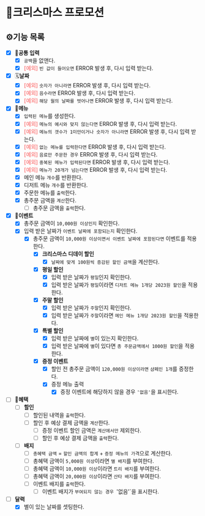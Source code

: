 # 🎄크리스마스 프로모션

## ⚙️기능 목록
- [x] 🔣**공통 입력**
    - [x] `공백`을 없앤다.
    - [x] <span style="color: #FC8C8C">**[예외]**</span> `빈 값이 들어오면` ERROR 발생 후, 다시 입력 받는다.
- [x] 🗓️**날짜**
    - [x] <span style="color: #FC8C8C">**[예외]**</span> `숫자가 아니라면` ERROR 발생 후, 다시 입력 받는다.
    - [x] <span style="color: #FC8C8C">**[예외]**</span> `음수라면` ERROR 발생 후, 다시 입력 받는다.
    - [x] <span style="color: #FC8C8C">**[예외]**</span> `해당 월의 날짜를 벗어나면` ERROR 발생 후, 다시 입력 받는다.
- [x] 🥘**메뉴**
    - [x] `입력된 메뉴`를 생성한다.
    - [x] <span style="color: #FC8C8C">**[예외]**</span> `메뉴의 예시와 맞지 않는다면` ERROR 발생 후, 다시 입력 받는다.
    - [x] <span style="color: #FC8C8C">**[예외]**</span> `메뉴의 갯수가 1미만이거나 숫자가 아니라면` ERROR 발생 후, 다시 입력 받는다.
    - [x] <span style="color: #FC8C8C">**[예외]**</span> `없는 메뉴를 입력한다면` ERROR 발생 후, 다시 입력 받는다.
    - [x] <span style="color: #FC8C8C">**[예외]**</span> `음료만 주문한 경우` ERROR 발생 후, 다시 입력 받는다.
    - [x] <span style="color: #FC8C8C">**[예외]**</span> `중복된 메뉴가 입력된다면` ERROR 발생 후, 다시 입력 받는다.
    - [x] <span style="color: #FC8C8C">**[예외]**</span> `메뉴가 20개가 넘는다면` ERROR 발생 후, 다시 입력 받는다.
    - [x] 메인 메뉴 `개수`를 반환한다.
    - [x] 디저트 메뉴 `개수`를 반환한다.
    - [x] 주문한 메뉴를 `출력`한다.
    - [x] 총주문 금액을 `계산`한다.
        - [ ] 총주문 금액을 `출력`한다. 
- [x] 🎈**이벤트**
    - [x] 총주문 금액이 `10,000원 이상인지` 확인한다.
    - [x] 입력 받은 날짜가 `이벤트 날짜에 포함되는지` 확인한다.
        - [x] 총주문 금액이 `10,000원 이상이면서 이벤트 날짜에 포함된다면` 이벤트를 적용한다. 
            - [x] **크리스마스 디데이 할인**
                - [x] `날짜에 맞게 100원씩 증감된 할인 금액`을 계산한다.
            - [x] **평일 할인**
                - [x] 입력 받은 날짜가 `평일`인지 확인한다.
                - [x] 입력 받은 날짜가 `평일`이라면 `디저트 메뉴 1개당 2023원 할인`을 적용한다.
            - [x] **주말 할인**
                - [x] 입력 받은 날짜가 `주말`인지 확인한다.
                - [x] 입력 받은 날짜가 `주말`이라면 `메인 메뉴 1개당 2023원 할인`을 적용한다.
            - [x] **특별 할인**
                - [x] 입력 받은 날짜에 `별`이 있는지 확인한다.
                - [x] 입력 받은 날짜에 `별`이 있다면 `총 주문금액에서 1000원 할인`을 적용한다.
            - [x] **증정 이벤트**
                - [x] 할인 전 총주문 금액이 `120,000원 이상이라면` `샴페인 1개`를 증정한다.
                - [x] 증정 메뉴 출력 
                    - [x] 증정 이벤트에 해당하지 않을 경우 `'없음'`을 표시한다.
- [ ] 🎉**혜택**
    - [ ] **할인**
      - [ ] 할인된 내역을 `출력`한다. 
      - [ ] 할인 후 예상 결제 금액을 `계산`한다.
          - [ ] 증정 이벤트 할인 금액은 `계산에서만` 제외한다.
          - [ ] 할인 후 예상 결제 금액을 `출력`한다.
    - [ ] **배지** 
       - [ ] `총혜택 금액` = `할인 금액의 합계` + `증정 메뉴의 가격`으로 계산한다.
       - [ ] 총혜택 금액이 `5,000원 이상`이라면 `별 배지`를 부여한다.
       - [ ] 총혜택 금액이 `10,000원 이상`이라면 `트리 배지`를 부여한다.
       - [ ] 총혜택 금액이 `20,000원 이상`이라면 `산타 배지`를 부여한다.
       - [ ] 이벤트 배지를 `출력`한다.
           - [ ] 이벤트 배지가 `부여되지 않는 경우 `'없음'`을 표시한다.
- [ ] **달력**
    - [x] 별이 있는 날짜를 셋팅한다.